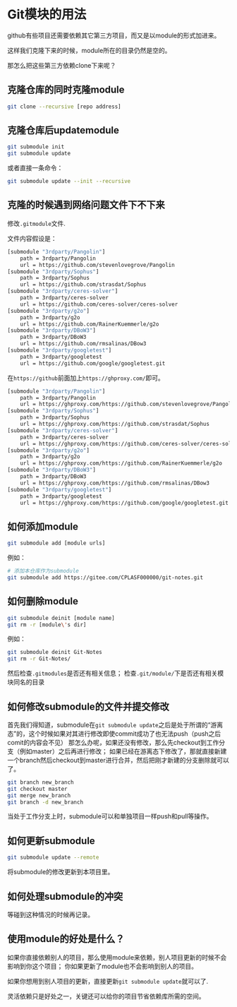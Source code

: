 # Git模块的用法

github有些项目还需要依赖其它第三方项目，而又是以module的形式加进来。

这样我们克隆下来的时候，module所在的目录仍然是空的。

那怎么把这些第三方依赖clone下来呢？

## 克隆仓库的同时克隆module

```bash
git clone --recursive [repo address]
```

## 克隆仓库后updatemodule

```bash
git submodule init
git submodule update
```

或者直接一条命令：

```bash
git submodule update --init --recursive
```

## 克隆的时候遇到网络问题文件下不下来

修改`.gitmodule`文件.

文件内容假设是：

```bash
[submodule "3rdparty/Pangolin"]
	path = 3rdparty/Pangolin
	url = https://github.com/stevenlovegrove/Pangolin
[submodule "3rdparty/Sophus"]
	path = 3rdparty/Sophus
	url = https://github.com/strasdat/Sophus
[submodule "3rdparty/ceres-solver"]
	path = 3rdparty/ceres-solver
	url = https://github.com/ceres-solver/ceres-solver
[submodule "3rdparty/g2o"]
	path = 3rdparty/g2o
	url = https://github.com/RainerKuemmerle/g2o
[submodule "3rdparty/DBoW3"]
	path = 3rdparty/DBoW3
	url = https://github.com/rmsalinas/DBow3
[submodule "3rdparty/googletest"]
	path = 3rdparty/googletest
	url = https://github.com/google/googletest.git

```

在`https://github`前面加上`https://ghproxy.com/`即可。

```bash
[submodule "3rdparty/Pangolin"]
	path = 3rdparty/Pangolin
	url = https://ghproxy.com/https://github.com/stevenlovegrove/Pangolin
[submodule "3rdparty/Sophus"]
	path = 3rdparty/Sophus
	url = https://ghproxy.com/https://github.com/strasdat/Sophus
[submodule "3rdparty/ceres-solver"]
	path = 3rdparty/ceres-solver
	url = https://ghproxy.com/https://github.com/ceres-solver/ceres-solver
[submodule "3rdparty/g2o"]
	path = 3rdparty/g2o
	url = https://ghproxy.com/https://github.com/RainerKuemmerle/g2o
[submodule "3rdparty/DBoW3"]
	path = 3rdparty/DBoW3
	url = https://ghproxy.com/https://github.com/rmsalinas/DBow3
[submodule "3rdparty/googletest"]
	path = 3rdparty/googletest
	url = https://ghproxy.com/https://github.com/google/googletest.git

```

## 如何添加module

```bash
git submodule add [module urls]
```

例如：
```bash
# 添加本仓库作为submodule
git submodule add https://gitee.com/CPLASF000000/git-notes.git
```

## 如何删除module

```bash
git submodule deinit [module name]
git rm -r [module\'s dir]
```

例如：
```bash
git submodule deinit Git-Notes
git rm -r Git-Notes/
```

然后检查`.gitmodules`是否还有相关信息；
检查`.git/module/`下是否还有相关模块同名的目录

## 如何修改submodule的文件并提交修改

首先我们得知道，submodule在`git submodule update`之后是处于所谓的“游离态”的，这个时候如果对其进行修改即使commit成功了也无法push（push之后comit的内容会不见）
那怎么办呢，如果还没有修改，那么先checkout到工作分支（例如master）之后再进行修改；
如果已经在游离态下修改了，那就直接新建一个branch然后checkout到master进行合并，然后把刚才新建的分支删除就可以了。

```bash
git branch new_branch
git checkout master
git merge new_branch
git branch -d new_branch
```

当处于工作分支上时，submodule可以和单独项目一样push和pull等操作。

## 如何更新submodule

```bash
git submodule update --remote
```

将submodule的修改更新到本项目里。

## 如何处理submodule的冲突

等碰到这种情况的时候再记录。

## 使用module的好处是什么？

如果你直接依赖别人的项目，那么使用module来依赖，别人项目更新的时候不会影响到你这个项目；
你如果更新了module也不会影响到别人的项目。

如果你想用到别人项目的更新，直接更新`git submodule update`就可以了.

灵活依赖只是好处之一，关键还可以给你的项目节省依赖库所需的空间。

